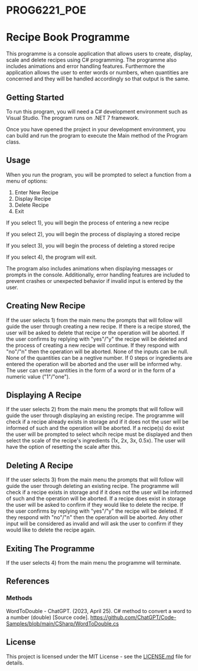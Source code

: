 # PROG6221_POE
# Recipe Book Programme

This programme is a console application that allows users to create, display, scale and delete recipes using C# programming. The programme also includes animations and error handling features. Furthermore the application allows the user to enter words or numbers, when quantities are concerned and they will be handled accordingly so that output is the same.

## Getting Started

To run this program, you will need a C# development environment such as Visual Studio. The program runs on .NET 7 framework.

Once you have opened the project in your development environment, you can build and run the program to execute the Main method of the Program class.

## Usage

When you run the program, you will be prompted to select a function from a menu of options:
1) Enter New Recipe
2) Display Recipe
3) Delete Recipe
4) Exit

If you select 1), you will begin the process of entering a new recipe

If you select 2), you will begin the process of displaying a stored recipe

If you select 3), you will begin the process of deleting a stored recipe

If you select 4), the program will exit.

The program also includes animations when displaying messages or prompts in the console. Additionally, error handling features are included to prevent crashes or unexpected behavior if invalid input is entered by the user.

## Creating New Recipe
If the user selects 1) from the main menu the prompts that will follow will guide the user through creating a new recipe. If there is a recipe stored, the user will be asked to delete that recipe or the operation will be aborted. If the user confirms by replying with "yes"/"y" the recipe will be deleted and the process of creating a new recipe will continue. If they respond with "no"/"n" then the operation will be aborted. None of the inputs can be null. None of the quantities can be a negtive number. If 0 steps or ingredients are entered the operation will be aborted and the user will be informed why. The user can enter quantities in the form of a word or in the form of a numeric value ("1"/"one").

## Displaying A Recipe
If the user selects 2) from the main menu the prompts that will follow will guide the user through displaying an existing recipe. The programme will check if a recipe already exists in storage and if it does not the user will be informed of such and the operation will be aborted. If a recipe(s) do exist the user will be prompted to select whcih recipe must be displayed and then select the scale of the recipe's ingredients (1x, 2x, 3x, 0.5x). The user will have the option of resetting the scale after this.

## Deleting A Recipe
If the user selects 3) from the main menu the prompts that will follow will guide the user through deleting an existing recipe. The programme will check if a recipe exists in storage and if it does not the user will be informed of such and the operation will be aborted. If a recipe does exist in storage the user will be asked to confirm if they would like to delete the recipe. If the user confirms by replying with "yes"/"y" the recipe will be deleted. If they respond with "no"/"n" then the operation will be aborted. Any other input will be considered as invalid and will ask the user to confirm if they would like to delete the recipe again.

## Exiting The Programme
If the user selects 4) from the main menu the programme will terminate.

## References
### Methods
WordToDouble - ChatGPT. (2023, April 25). C# method to convert a word to a number (double) [Source code]. https://github.com/ChatGPT/Code-Samples/blob/main/CSharp/WordToDouble.cs

## License

This project is licensed under the MIT License - see the [LICENSE.md](LICENSE.md) file for details.
